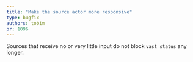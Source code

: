 ```yaml
---
title: "Make the source actor more responsive"
type: bugfix
authors: tobim
pr: 1096
---
```


Sources that receive no or very little input do not block `vast status` any
longer.
